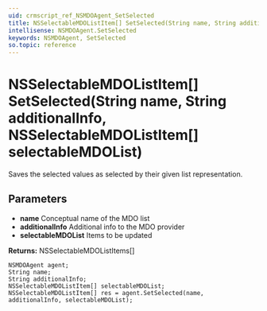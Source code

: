 ```yaml
---
uid: crmscript_ref_NSMDOAgent_SetSelected
title: NSSelectableMDOListItem[] SetSelected(String name, String additionalInfo, NSSelectableMDOListItem[] selectableMDOList)
intellisense: NSMDOAgent.SetSelected
keywords: NSMDOAgent, SetSelected
so.topic: reference
---
```


# NSSelectableMDOListItem[] SetSelected(String name, String additionalInfo, NSSelectableMDOListItem[] selectableMDOList)

Saves the selected values as selected by their given list representation.

## Parameters

* **name** Conceptual name of the MDO list
* **additionalInfo** Additional info to the MDO provider
* **selectableMDOList** Items to be updated

**Returns:** NSSelectableMDOListItems[]

```crmscript
NSMDOAgent agent;
String name;
String additionalInfo;
NSSelectableMDOListItem[] selectableMDOList;
NSSelectableMDOListItem[] res = agent.SetSelected(name, additionalInfo, selectableMDOList);
```

